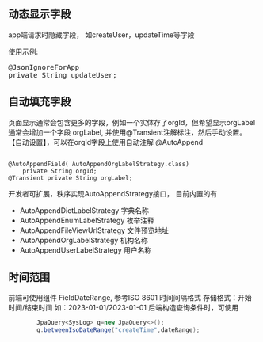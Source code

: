 ##  动态显示字段


app端请求时隐藏字段， 如createUser，updateTime等字段

使用示例:
<pre>
@JsonIgnoreForApp
private String updateUser;
</pre>




##  自动填充字段


页面显示通常会包含更多的字段，例如一个实体存了orgId，但希望显示orgLabel
通常会增加一个字段 orgLabel, 并使用@Transient注解标注，然后手动设置。
【自动设置】，可以在orgId字段上使用自动注解 @AutoAppend
```

@AutoAppendField( AutoAppendOrgLabelStrategy.class)
    private String orgId;
@Transient private String orgLabel;
```
开发者可扩展，秩序实现AutoAppendStrategy接口，
目前内置的有
- AutoAppendDictLabelStrategy 字典名称
- AutoAppendEnumLabelStrategy 枚举注释
- AutoAppendFileViewUrlStrategy 文件预览地址
- AutoAppendOrgLabelStrategy 机构名称
- AutoAppendUserLabelStrategy 用户名称



##  时间范围

前端可使用组件 FieldDateRange, 参考ISO 8601 时间间隔格式
存储格式：开始时间/结束时间 如：2023-01-01/2023-01-01
后端构造查询条件时，可使用

```java
        JpaQuery<SysLog> q=new JpaQuery<>();
        q.betweenIsoDateRange("createTime",dateRange);

```





